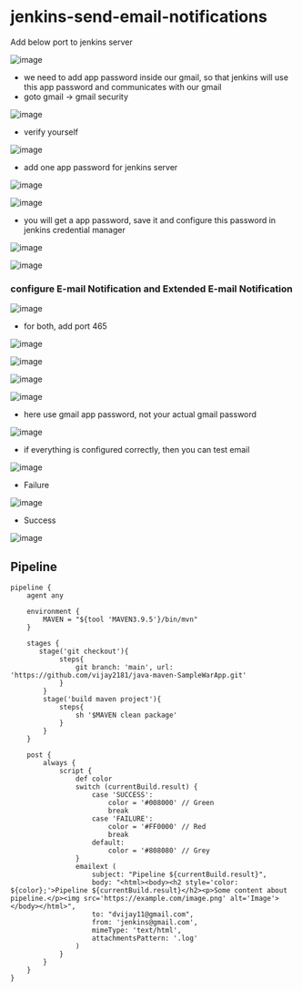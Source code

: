 # jenkins-send-email-notifications

Add below port to jenkins server

![image](https://github.com/vijay2181/jenkins-send-email-notifications/assets/66196388/8bf16b3c-0335-4c7a-a98f-512affcf563f)

- we need to add app password inside our gmail, so that jenkins will use this app password and communicates with our gmail
- goto gmail -> gmail security

![image](https://github.com/vijay2181/jenkins-send-email-notifications/assets/66196388/6ea42b71-16cc-4307-a6b9-7faf53e0f3b0)

- verify yourself

![image](https://github.com/vijay2181/jenkins-send-email-notifications/assets/66196388/7df14c6c-82b6-4266-bd87-d86e25275b99)

- add one app password for jenkins server

![image](https://github.com/vijay2181/jenkins-send-email-notifications/assets/66196388/4a03498b-5e0c-493a-9f6f-9a7c499e6d29)

![image](https://github.com/vijay2181/jenkins-send-email-notifications/assets/66196388/a2877df9-128a-496e-9938-0a4344d5f84b)

- you will get a app password, save it and configure this password in jenkins credential manager

![image](https://github.com/vijay2181/jenkins-send-email-notifications/assets/66196388/62a73468-4f96-4377-962c-8d36903822a0)

![image](https://github.com/vijay2181/jenkins-send-email-notifications/assets/66196388/ec5b8f11-ae6d-4bb9-b48c-dc7df5305e0e)


### configure E-mail Notification and Extended E-mail Notification 

![image](https://github.com/vijay2181/jenkins-send-email-notifications/assets/66196388/7482d1a8-4d1a-41c0-bcca-7fa0f6d980ba)

- for both, add port 465

![image](https://github.com/vijay2181/jenkins-send-email-notifications/assets/66196388/e372dd12-4202-4357-bb34-fc6812e06407)

![image](https://github.com/vijay2181/jenkins-send-email-notifications/assets/66196388/79fd7e88-f182-4264-9a7f-3afe5942f663)

![image](https://github.com/vijay2181/jenkins-send-email-notifications/assets/66196388/817519ff-a816-4486-b961-9327ee47f203)

![image](https://github.com/vijay2181/jenkins-send-email-notifications/assets/66196388/c39f03c4-718a-439c-9146-eb2f90512b3d)


- here use gmail app password, not your actual gmail password

![image](https://github.com/vijay2181/jenkins-send-email-notifications/assets/66196388/58630a63-c2c5-4214-a66d-b0ee2a09bc74)

- if everything is configured correctly, then you can test email

![image](https://github.com/vijay2181/jenkins-send-email-notifications/assets/66196388/51a223c2-1114-4cbd-90e8-b9091672e7a0)


- Failure

![image](https://github.com/vijay2181/jenkins-send-email-notifications/assets/66196388/3c8c7160-c784-4af7-a386-c7c7d757fdf7)

- Success

![image](https://github.com/vijay2181/jenkins-send-email-notifications/assets/66196388/5cad92df-ae3d-478b-a7af-7c1c8d1d8370)


## Pipeline

```
pipeline {
    agent any

    environment {
        MAVEN = "${tool 'MAVEN3.9.5'}/bin/mvn"
    }

    stages {
       stage('git checkout'){
            steps{
                git branch: 'main', url: 'https://github.com/vijay2181/java-maven-SampleWarApp.git'
            }
        }
        stage('build maven project'){
            steps{
                sh '$MAVEN clean package'
            }
        }
    }

    post {
        always {
            script {
                def color
                switch (currentBuild.result) {
                    case 'SUCCESS':
                        color = '#008000' // Green
                        break
                    case 'FAILURE':
                        color = '#FF0000' // Red
                        break
                    default:
                        color = '#808080' // Grey
                }
                emailext (
                    subject: "Pipeline ${currentBuild.result}",
                    body: "<html><body><h2 style='color: ${color};'>Pipeline ${currentBuild.result}</h2><p>Some content about pipeline.</p><img src='https://example.com/image.png' alt='Image'></body></html>",
                    to: "dvijay11@gmail.com",
                    from: 'jenkins@gmail.com',
                    mimeType: 'text/html',
                    attachmentsPattern: '.log'
                )
            }
        }
    }
}

```
















